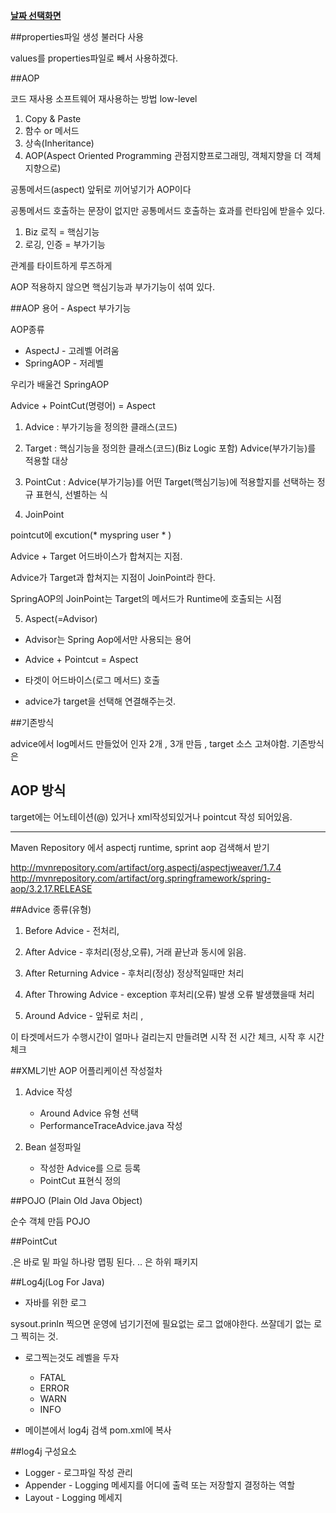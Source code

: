 **[날짜 선택화면](../README.md)**

##properties파일 생성 불러다 사용

values를 properties파일로 빼서 사용하겠다.


##AOP

코드 재사용
소프트웨어 재사용하는 방법 low-level

1. Copy & Paste
2. 함수 or 메서드 
3. 상속(Inheritance)
4. AOP(Aspect Oriented Programming 관점지향프로그래밍, 객체지향을 더 객체지향으로)

공통메서드(aspect) 앞뒤로 끼어넣기가 AOP이다

공통메서드 호출하는 문장이 없지만 공통메서드 호출하는 효과를 런타임에 받을수 있다.

1. Biz 로직 = 핵심기능
2. 로깅, 인증 = 부가기능

관계를 타이트하게 루즈하게 

AOP 적용하지 않으면 핵심기능과 부가기능이 섞여 있다.

##AOP 용어 - Aspect 부가기능

AOP종류

- AspectJ - 고레벨 어려움
- SpringAOP - 저레벨

우리가 배울건 SpringAOP

Advice + PointCut(명령어) = Aspect

1. Advice : 부가기능을 정의한 클래스(코드)

2. Target : 핵심기능을 정의한 클래스(코드)(Biz Logic 포함)
Advice(부가기능)를 적용할 대상

3. PointCut : Advice(부가기능)를 어떤 Target(핵심기능)에 적용할지를 선택하는 정규 표현식, 선별하는 식

4. JoinPoint 

pointcut에 excution(* myspring user * )

Advice + Target 어드바이스가 합쳐지는 지점.

Advice가 Target과 합쳐지는 지점이 JoinPoint라 한다.

SpringAOP의 JoinPoint는 Target의 메서드가 Runtime에 호출되는 시점

5. Aspect(=Advisor)

- Advisor는 Spring Aop에서만 사용되는 용어

- Advice + Pointcut = Aspect

- 타겟이 어드바이스(로그 메서드) 호출

- advice가 target을 선택해 연결해주는것.

##기존방식

advice에서 log메서드 만들었어 인자 2개 , 3개 만듬 , target 소스 고쳐야함. 기존방식은

## AOP 방식

target에는 어노테이션(@) 있거나  xml작성되있거나 pointcut 작성 되어있음.

---------------------------------------------------------------------------------

Maven Repository 에서 aspectj runtime, sprint aop 검색해서 받기

http://mvnrepository.com/artifact/org.aspectj/aspectjweaver/1.7.4
http://mvnrepository.com/artifact/org.springframework/spring-aop/3.2.17.RELEASE

##Advice 종류(유형)

1. Before Advice - 전처리,  

2. After Advice - 후처리(정상,오류), 거래 끝난과 동시에 읽음. 

3. After Returning Advice - 후처리(정상) 정상적일때만 처리

4. After Throwing Advice - exception 후처리(오류) 발생 오류 발생했을때 처리

5. Around Advice - 앞뒤로 처리 , 

이 타겟메서드가 수행시간이 얼마나 걸리는지 만들려면 시작 전 시간 체크, 시작 후 시간 체크

##XML기반 AOP 어플리케이션 작성절차

1. Advice 작성
    - Around Advice 유형 선택
    - PerformanceTraceAdvice.java 작성

2. Bean 설정파일
    - 작성한 Advice를 <bean>으로 등록
    - PointCut 표현식 정의

##POJO (Plain Old Java Object)

순수 객체 만듬 POJO

##PointCut

.은 바로 밑 파일 하나랑 맵핑 된다.
.. 은 하위 패키지

##Log4j(Log For Java)

- 자바를 위한 로그

sysout.prinln 찍으면 운영에 넘기기전에 필요없는 로그 없애야한다.
쓰잘데기 없는 로그 찍히는 것.

- 로그찍는것도 레벨을 두자
    - FATAL
    - ERROR
    - WARN
    - INFO

- 메이븐에서 log4j 검색 pom.xml에 복사

##log4j 구성요소

- Logger  - 로그파일 작성 관리
- Appender - Logging 메세지를 어디에 출력 또는 저장할지 결정하는 역할
- Layout - Logging 메세지
